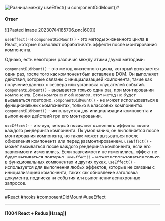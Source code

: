 ![Разница между `useEffect()` и `componentDidMount()`?](https://youtu.be/xZLxdts7ZW4?t=754)

#### Ответ

![[Pasted image 20230704185706.png|600]]

`useEffect()` и `componentDidMount()` - это методы жизненного цикла в React, которые позволяют обрабатывать эффекты после монтирования компонента. 

Однако, есть некоторые различия между этими двумя методами:

`componentDidMount()` - это метод жизненного цикла, который вызывается один раз, после того как компонент был вставлен в DOM. Он выполняет действия, которые связаны с инициализацией компонента, такие как получение данных с сервера или установка слушателей событий. `componentDidMount()` - вызывается только один раз, при монтировании компонента. Если компонент обновился, этот метод не будет вызываться повторно. 
`componentDidMount()` - не может использоваться в функциональных компонентах, только в классовых компонентах. 
`componentDidMount()` - используется для инициализации компонента и выполнения действий при его монтировании.



`useEffect()` - это хук, который позволяет выполнять эффекты после каждого рендеринга компонента. По умолчанию, он выполняется после монтирования компонента, но также может вызываться после обновления компонента или перед размонтированием. 
`useEffect()` - может вызываться после каждого рендеринга компонента, если его зависимости изменились. Если зависимости не изменились, эффект не будет вызываться повторно. 
`useEffect()` - может использоваться только в функциональных компонентах и других хуках. 
`useEffect()` - используется для выполнения любых эффектов, которые не связаны с инициализацией компонента, таких как обновление заголовка документа, подписка на события или выполнение асинхронных запросов.

____
#React #hooks #componentDidMount #useEffect 

____

#### [[004 React + Redux|Назад]]